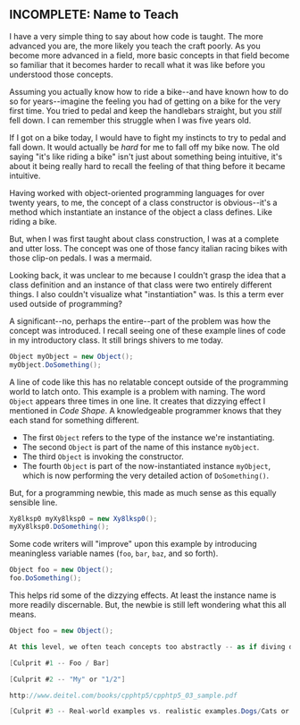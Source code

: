 ## INCOMPLETE: Name to Teach

I have a very simple thing to say about how code is taught. The more advanced you are, the more likely you teach the craft poorly. As you become more advanced in a field, more basic concepts in that field become so familiar that it becomes harder to recall what it was like before you understood those concepts. 

Assuming you actually know how to ride a bike--and have known how to do so for years--imagine the feeling you had of getting on a bike for the very first time. You tried to pedal and keep the handlebars straight, but you _still_ fell down. I can remember this struggle when I was five years old. 

If I got on a bike today, I would have to fight my instincts to try to pedal and fall down. It would actually be _hard_ for me to fall off my bike now. The old saying "it's like riding a bike" isn't just about something being intuitive, it's about it being really hard to recall the feeling of that thing before it became intuitive.

Having worked with object-oriented programming languages for over twenty years, to me, the concept of a class constructor is obvious--it's a method which instantiate an instance of the object a class defines. Like riding a bike.

But, when I was first taught about class construction, I was at a complete and utter loss. The concept was one of those fancy italian racing bikes with those clip-on pedals. I was a mermaid. 

Looking back, it was unclear to me because I couldn't grasp the idea that a class definition and an instance of that class were two entirely different things. I also couldn't visualize what "instantiation" was. Is this a term ever used outside of programming?

A significant--no, perhaps the entire--part of the problem was how the concept was introduced. I recall seeing one of these example lines of code in my introductory class. It still brings shivers to me today.

```C#
Object myObject = new Object();
myObject.DoSomething();
```

A line of code like this has no relatable concept outside of the programming world to latch onto. This example is a problem with naming. The word `Object` appears three times in one line. It creates that dizzying effect I mentioned in _Code Shape_. A knowledgeable programmer knows that they each stand for something different.

* The first `Object` refers to the type of the instance we're instantiating.
* The second `Object` is part of the name of this instance `myObject`.
* The third `Object` is invoking the constructor.
* The fourth `Object` is part of the now-instantiated instance `myObject`, which is now performing the very detailed action of `DoSomething()`.

But, for a programming newbie, this made as much sense as this equally sensible line.

```C#
Xy8lksp0 myXy8lksp0 = new Xy8lksp0();
myXy8lksp0.DoSomething();
```

Some code writers will "improve" upon this example by introducing meaningless variable names (`foo`, `bar`, `baz`, and so forth).

```C#
Object foo = new Object();
foo.DoSomething();
```

This helps rid some of the dizzying effects. At least the instance name is more readily discernable. But, the newbie is still left wondering what this all means.


```C#
Object foo = new Object();

At this level, we often teach concepts too abstractly -- as if diving directly into concrete examples that demonstrate a concept would somehow mask the underlying purpose of the concept.

[Culprit #1 -- Foo / Bar]

[Culprit #2 -- "My" or "1/2"]

http://www.deitel.com/books/cpphtp5/cpphtp5_03_sample.pdf

[Culprit #3 -- Real-world examples vs. realistic examples.Dogs/Cats or car parts.] 


